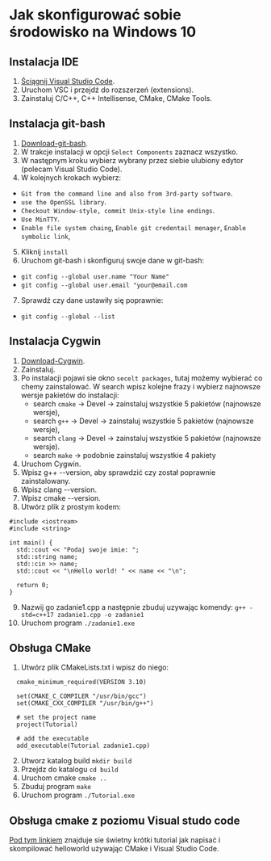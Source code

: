 # Jak skonfigurować sobie środowisko na Windows 10

## Instalacja IDE

1. [Ściągnij Visual Studio Code](https://code.visualstudio.com/download).
2. Uruchom VSC i przejdź do rozszerzeń (extensions).
3. Zainstaluj C/C++, C++ Intellisense, CMake, CMake Tools.
 
## Instalacja git-bash

1. [Download-git-bash](https://git-for-windows.github.io/).
2. W trakcje instalacji w opcji `Select Components` zaznacz wszystko.
3. W następnym kroku wybierz wybrany przez siebie ulubiony edytor (polecam Visual Studio Code).
4. W kolejnych krokach wybierz:
  * `Git from the command line and also from 3rd-party software`.
  * `use the OpenSSL library`.
  * `Checkout Window-style, commit Unix-style line endings`.
  * `Use MinTTY`.
  * `Enable file system chaing`, `Enable git credentail menager`, `Enable symbolic link`,
5. Kliknij `install`
6. Uruchom git-bash i skonfiguruj swoje dane w git-bash:
  * `git config --global user.name "Your Name"`
  * `git config --global user.email "your@email.com`
7. Sprawdź czy dane ustawiły się poprawnie: 
  * `git config --global --list`

## Instalacja Cygwin

1. [Download-Cygwin](https://cygwin.com/install.html).
2. Zainstaluj.
3. Po instalacji pojawi sie okno `secelt packages`, tutaj możemy wybierać co chemy zainstalować.
   W search wpisz kolejne frazy i wybierz najnowsze wersje pakietów do instalacji:
   * search `cmake` -> Devel -> zainstaluj wszystkie 5 pakietów (najnowsze wersje),
   * search `g++` -> Devel -> zainstaluj wszystkie 5 pakietów (najnowsze wersje),
   * search `clang` -> Devel -> zainstaluj wszystkie 5 pakietów (najnowsze wersje).
   * search `make` -> podobnie zainstaluj wszystkie 4 pakiety
4. Uruchom Cygwin.
5. Wpisz g++ --version, aby sprawdzić czy został poprawnie zainstalowany.
6. Wpisz clang --version.
7. Wpisz cmake --version.
8. Utwórz plik z prostym kodem:

  ```
  #include <iostream>
  #include <string>
  
  int main() {
    std::cout << "Podaj swoje imie: ";
    std::string name;
    std::cin >> name;
    std::cout << "\nHello world! " << name << "\n";
    
    return 0;
  }
  ```

9. Nazwij go zadanie1.cpp a następnie zbuduj uzywając komendy: `g++ -std=c++17 zadanie1.cpp -o zadanie1`
10. Uruchom program `./zadanie1.exe`

## Obsługa CMake

1. Utwórz plik CMakeLists.txt i wpisz do niego:
```
  cmake_minimum_required(VERSION 3.10)

  set(CMAKE_C_COMPILER "/usr/bin/gcc")
  set(CMAKE_CXX_COMPILER "/usr/bin/g++")

  # set the project name
  project(Tutorial)

  # add the executable
  add_executable(Tutorial zadanie1.cpp)
```
2. Utworz katalog build `mkdir build`
3. Przejdz do katalogu `cd build`
4. Uruchom cmake `cmake ..`
5. Zbuduj program `make`
6. Uruchom program `./Tutorial.exe`


## Obsługa cmake z poziomu Visual studo code

[Pod tym linkiem](https://www.youtube.com/watch?v=V1YP7eJHDJE) znajduje sie świetny krótki tutorial jak napisać i skompilować helloworld używając CMake i Visual Studio Code.
